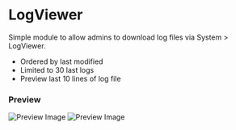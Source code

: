 # LogViewer

Simple module to allow admins to download log files via System > LogViewer.

* Ordered by last modified
* Limited to 30 last logs
* Preview last 10 lines of log file

### Preview

![Preview Image](https://i.imgur.com/yJLiScN.png "Preview of LogViewer")
![Preview Image](https://i.imgur.com/QD38PHS.png "Preview of LogViewer")